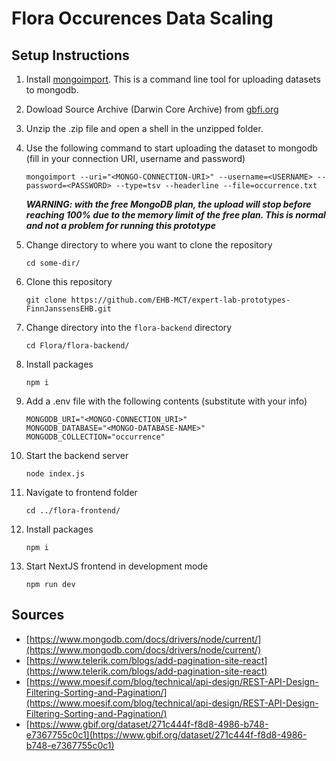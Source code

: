 # Flora Occurences Data Scaling

## Setup Instructions

1. Install [mongoimport](https://www.mongodb.com/docs/database-tools/mongoimport/). This is a command line tool for uploading datasets to mongodb.

1. Dowload Source Archive (Darwin Core Archive) from [gbfi.org](https://www.gbif.org/dataset/271c444f-f8d8-4986-b748-e7367755c0c1)

1. Unzip the .zip file and open a shell in the unzipped folder.

1. Use the following command to start uploading the dataset to mongodb (fill in your connection URI, username and password)

   `mongoimport --uri="<MONGO-CONNECTION-URI>" --username=<USERNAME> --password=<PASSWORD> --type=tsv --headerline --file=occurrence.txt`

   **_WARNING: with the free MongoDB plan, the upload will stop before reaching 100% due to the memory limit of the free plan. This is normal and not a problem for running this prototype_**

1. Change directory to where you want to clone the repository

   `cd some-dir/`

1. Clone this repository

   `git clone https://github.com/EHB-MCT/expert-lab-prototypes-FinnJanssensEHB.git`

1. Change directory into the `flora-backend` directory

   `cd Flora/flora-backend/`

1. Install packages

   `npm i`

1. Add a .env file with the following contents (substitute with your info)

   ```env
   MONGODB_URI="<MONGO-CONNECTION_URI>"
   MONGODB_DATABASE="<MONGO-DATABASE-NAME>"
   MONGODB_COLLECTION="occurrence"
   ```

1. Start the backend server

   `node index.js`

1. Navigate to frontend folder

   `cd ../flora-frontend/`

1. Install packages

   `npm i`

1. Start NextJS frontend in development mode

   `npm run dev`

## Sources

- [https://www.mongodb.com/docs/drivers/node/current/](https://www.mongodb.com/docs/drivers/node/current/)
- [https://www.telerik.com/blogs/add-pagination-site-react](https://www.telerik.com/blogs/add-pagination-site-react)
- [https://www.moesif.com/blog/technical/api-design/REST-API-Design-Filtering-Sorting-and-Pagination/](https://www.moesif.com/blog/technical/api-design/REST-API-Design-Filtering-Sorting-and-Pagination/)
- [https://www.gbif.org/dataset/271c444f-f8d8-4986-b748-e7367755c0c1](https://www.gbif.org/dataset/271c444f-f8d8-4986-b748-e7367755c0c1)
